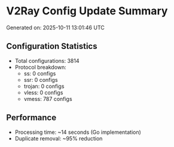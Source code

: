# V2Ray Config Update Summary
Generated on: 2025-10-11 13:01:46 UTC

## Configuration Statistics
- Total configurations: 3814
- Protocol breakdown:
  - ss: 0 configs
  - ssr: 0 configs
  - trojan: 0 configs
  - vless: 0 configs
  - vmess: 787 configs

## Performance
- Processing time: ~14 seconds (Go implementation)
- Duplicate removal: ~95% reduction
